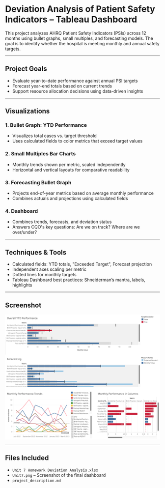 # Deviation Analysis of Patient Safety Indicators – Tableau Dashboard

This project analyzes AHRQ Patient Safety Indicators (PSIs) across 12 months using bullet graphs, small multiples, and forecasting models. The goal is to identify whether the hospital is meeting monthly and annual safety targets.

---

## Project Goals

- Evaluate year-to-date performance against annual PSI targets
- Forecast year-end totals based on current trends
- Support resource allocation decisions using data-driven insights

---

## Visualizations

### 1. **Bullet Graph: YTD Performance**
- Visualizes total cases vs. target threshold
- Uses calculated fields to color metrics that exceed target values

### 2. **Small Multiples Bar Charts**
- Monthly trends shown per metric, scaled independently
- Horizontal and vertical layouts for comparative readability

### 3. **Forecasting Bullet Graph**
- Projects end-of-year metrics based on average monthly performance
- Combines actuals and projections using calculated fields

### 4. **Dashboard**
- Combines trends, forecasts, and deviation status
- Answers CQO's key questions: Are we on track? Where are we over/under?

---

## Techniques & Tools

- Calculated fields: YTD totals, "Exceeded Target", Forecast projection
- Independent axes scaling per metric
- Dotted lines for monthly targets
- Tableau Dashboard best practices: Shneiderman’s mantra, labels, highlights

---

## Screenshot

![Dashboard Preview](./Unit7.png)

---

## Files Included

- `Unit 7 Homework Deviation Analysis.xlsx`
- `Unit7.png` – Screenshot of the final dashboard
- `project_description.md`
